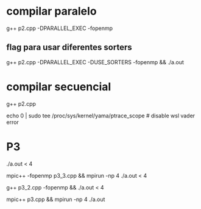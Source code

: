 
# compilar paralelo
g++ p2.cpp -DPARALLEL_EXEC -fopenmp

## flag para usar diferentes sorters
g++ p2.cpp -DPARALLEL_EXEC -DUSE_SORTERS -fopenmp && ./a.out

# compilar secuencial
g++ p2.cpp 

echo 0 | sudo tee /proc/sys/kernel/yama/ptrace_scope # disable wsl vader error


# P3
 ./a.out < 4


 mpic++ -fopenmp p3_3.cpp && mpirun -np 4 ./a.out < 4


 g++ p3_2.cpp -fopenmp && ./a.out < 4

 mpic++ p3.cpp && mpirun -np 4 ./a.out